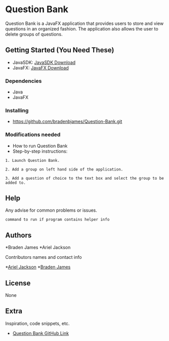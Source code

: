 # Question Bank

Question Bank is a JavaFX application that provides users to store and view questions in an organized fashion. The application also allows the user to delete groups of questions.

## Getting Started (You Need These)
* JavaSDK: [JavaSDK Download](https://www.oracle.com/java/technologies/downloads/)
* JavaFX: [JavaFX Download](https://gluonhq.com/products/javafx/)
### Dependencies

* Java 
* JavaFX

### Installing

* https://github.com/bradenbjames/Question-Bank.git

### Modifications needed

* How to run Question Bank
* Step-by-step instructions:
```
1. Launch Question Bank.
```
```
2. Add a group on left hand side of the application.
```
```
3. Add a question of choice to the text box and select the group to be added to.
```

## Help

Any advise for common problems or issues.
```
command to run if program contains helper info
```

## Authors
*Braden James
*Ariel Jackson

Contributors names and contact info

*[Ariel Jackson](https://github.com/Jacksaj9)
*[Braden James](https://github.com/bradenbjames)

## License

None

## Extra

Inspiration, code snippets, etc.
* [Question Bank GitHub Link](https://github.com/bradenbjames/Question-Bank.git)


